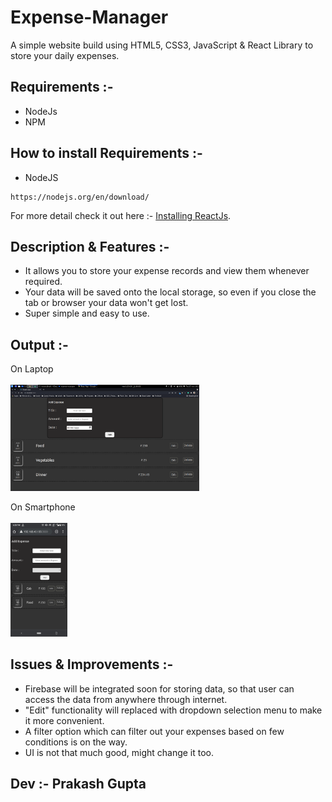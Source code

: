 # Expense-Manager
A simple website build using HTML5, CSS3, JavaScript & React Library to store your daily expenses.

## Requirements :- 
- NodeJs
- NPM

## How to install Requirements :-

- NodeJS
```
https://nodejs.org/en/download/
```
For more detail check it out here :- <a href="https://www.freecodecamp.org/news/install-react-with-create-react-app/" target="_blank">Installing ReactJs</a>.
 
## Description & Features :-
- It allows you to store your expense records and view them whenever required.
- Your data will be saved onto the local storage, so even if you close the tab or browser your data won't get lost.
- Super simple and easy to use.

 ## Output :-
 
 On Laptop
 <br><br><img src="Output/laptop.png" alt="screenshot on laptop" width="60%" height="55%" >

On Smartphone
  <br><br><img src="Output/phone.png" alt="screenshot on mobile" width="18%" height="18%" >
 
## Issues & Improvements :- 
- Firebase will be integrated soon for storing data, so that user can access the data from anywhere through internet.
- "Edit" functionality will replaced with dropdown selection menu to make it more convenient.
- A filter option which can filter out your expenses based on few conditions is on the way.
- UI is not that much good, might change it too.


 ## Dev :- Prakash Gupta
